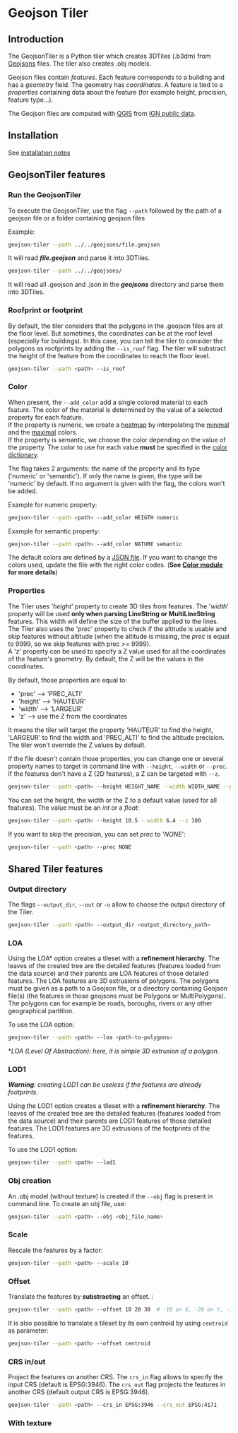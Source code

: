 # Geojson Tiler

## Introduction

The GeojsonTiler is a Python tiler which creates 3DTiles (.b3dm) from [Geojsons](https://en.wikipedia.org/wiki/GeoJSON) files.
The tiler also creates .obj models.

Geojson files contain _features_. Each feature corresponds to a building and has a _geometry_ field. The geometry has _coordinates_. A feature is tied to a _properties_ containing data about the feature (for example height, precision, feature type...).

The Geojson files are computed with [QGIS](https://www.qgis.org/en/site/) from [IGN public data](https://geoservices.ign.fr/telechargement).

## Installation

See [installation notes](https://github.com/VCityTeam/py3dtilers/blob/master/README.md)

## GeojsonTiler features

### Run the GeojsonTiler

To execute the GeojsonTiler, use the flag `--path` followed by the path of a geojson file or a folder containing geojson files

Example:

```bash
geojson-tiler --path ../../geojsons/file.geojson
```

It will read ___file.geojson___ and parse it into 3DTiles.

```bash
geojson-tiler --path ../../geojsons/
```

It will read all .geojson and .json in the ___geojsons___ directory and parse them into 3DTiles.

### Roofprint or footprint

By default, the tiler considers that the polygons in the .geojson files are at the floor level. But sometimes, the coordinates can be at the roof level (especially for buildings). In this case, you can tell the tiler to consider the polygons as roofprints by adding the `--is_roof` flag. The tiler will substract the height of the feature from the coordinates to reach the floor level.

```bash
geojson-tiler --path <path> --is_roof
```

### Color

When present, the `--add_color` add a single colored material to each feature. The color of the material is determined by the value of a selected property for each feature.  
If the property is numeric, we create a [heatmap](https://en.wikipedia.org/wiki/Heat_map) by interpolating the [minimal](../Color/README.md#min_color) and the [maximal](../Color/README.md#max_color) colors.  
If the property is semantic, we choose the color depending on the value of the property. The color to use for each value __must__ be specified in the [color dictionary](../Color/README.md#color_dict).

The flag takes 2 arguments: the name of the property and its type ('numeric' or 'semantic'). If only the name is given, the type will be 'numeric' by default. If no argument is given with the flag, the colors won't be added.

Example for numeric property:

```bash
geojson-tiler --path <path> --add_color HEIGTH numeric
```

Example for semantic property:

```bash
geojson-tiler --path <path> --add_color NATURE semantic
```

The default colors are defined by a [JSON file](../Color/default_config.json). If you want to change the colors used, update the file with the right color codes. (__See [Color module](../Color/README.md) for more details__)

### Properties

The Tiler uses '_height_' property to create 3D tiles from features. The '_width_' property will be used __only when parsing LineString or MultiLineString__ features. This width will define the size of the buffer applied to the lines.  
The Tiler also uses the '_prec_' property to check if the altitude is usable and skip features without altitude (when the altitude is missing, the _prec_ is equal to 9999, so we skip features with prec >= 9999).  
A '_z_' property can be used to specify a Z value used for all the coordinates of the feature's geometry. By default, the Z will be the values in the coordinates.

By default, those properties are equal to:

- 'prec' --> 'PREC_ALTI'
- 'height' --> 'HAUTEUR'
- 'width' --> 'LARGEUR'
- 'z' --> use the Z from the coordinates

It means the tiler will target the property 'HAUTEUR' to find the height, 'LARGEUR' to find the width and 'PREC_ALTI' to find the altitude precision. The tiler won't override the Z values by default.

If the file doesn't contain those properties, you can change one or several property names to target in command line with `--height`, `--width` or `--prec`. If the features don't have a Z (2D features), a Z can be targeted with `--z`.

```bash
geojson-tiler --path <path> --height HEIGHT_NAME --width WIDTH_NAME --prec PREC_NAME --z Z_NAME
```

You can set the height, the width or the Z to a default value (used for all features). The value must be an _int_ or a _float_:

```bash
geojson-tiler --path <path> --height 10.5 --width 6.4 --z 100
```

If you want to skip the precision, you can set _prec_ to '_NONE_':

```bash
geojson-tiler --path <path> --prec NONE
```

## Shared Tiler features

### Output directory

The flags `--output_dir`, `--out` or `-o` allow to choose the output directory of the Tiler.

```bash
geojson-tiler --path <path> --output_dir <output_directory_path>
```

### LOA

Using the LOA\* option creates a tileset with a __refinement hierarchy__. The leaves of the created tree are the detailed features (features loaded from the data source) and their parents are LOA features of those detailed features. The LOA features are 3D extrusions of polygons. The polygons must be given as a path to a Geojson file, or a directory containing Geojson file(s) (the features in those geojsons must be Polygons or MultiPolygons). The polygons can for example be roads, boroughs, rivers or any other geographical partition.

To use the LOA option:

```bash
geojson-tiler --path <path> --loa <path-to-polygons>
```

\*_LOA (Level Of Abstraction): here, it is simple 3D extrusion of a polygon._

### LOD1

___Warning__: creating LOD1 can be useless if the features are already footprints._

Using the LOD1 option creates a tileset with a __refinement hierarchy__. The leaves of the created tree are the detailed features (features loaded from the data source) and their parents are LOD1 features of those detailed features. The LOD1 features are 3D extrusions of the footprints of the features.

To use the LOD1 option:

```bash
geojson-tiler --path <path> --lod1
```

### Obj creation

An .obj model (without texture) is created if the `--obj` flag is present in command line. To create an obj file, use:

```bash
geojson-tiler --path <path> --obj <obj_file_name>
```

### Scale

Rescale the features by a factor:

```bash
geojson-tiler --path <path> --scale 10
```

### Offset

Translate the features by __substracting__ an offset. :

```bash
geojson-tiler --path <path> --offset 10 20 30  # -10 on X, -20 on Y, -30 on Z
```

It is also possible to translate a tileset by its own centroid by using `centroid` as parameter:

```bash
geojson-tiler --path <path> --offset centroid
```

### CRS in/out

Project the features on another CRS. The `crs_in` flag allows to specify the input CRS (default is EPSG:3946). The `crs_out` flag projects the features in another CRS (default output CRS is EPSG:3946).

```bash
geojson-tiler --path <path> --crs_in EPSG:3946 --crs_out EPSG:4171
```

### With texture
